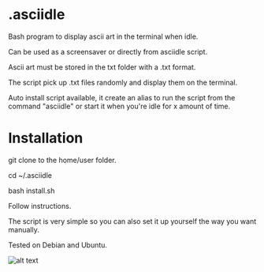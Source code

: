 # .asciidle
Bash program to display ascii art in the terminal when idle.

Can be used as a screensaver or directly from asciidle script.

Ascii art must be stored in the txt folder with a .txt format.

The script pick up .txt files randomly and display them on the terminal.

Auto install script available, it create an alias to run the script from the command "asciidle" or start it when you're idle for x amount of time.

# Installation

git clone to the home/user folder.

cd ~/.asciidle

bash install.sh

Follow instructions.

The script is very simple so you can also set it up yourself the way you want manually.

Tested on Debian and Ubuntu.

![alt text](https://files.catbox.moe/klulg5.jpg)
